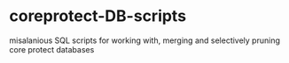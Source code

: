 # coreprotect-DB-scripts
misalanious SQL scripts for working with, merging and selectively pruning core protect databases
